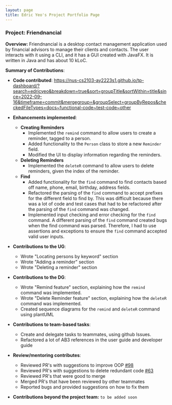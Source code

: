 ```yaml
---
layout: page
title: Edric Yeo's Project Portfolio Page
---
```


### Project: Friendnancial
**Overview:**
Friendnancial is a desktop contact management application used by
financial advisors to manage their clients and contacts. The user
interacts with it using a CLI, and it has a GUI created with JavaFX.
It is written in Java and has about 10 kLoC.


**Summary of Contributions**:

* **Code contributed**: https://nus-cs2103-ay2223s1.github.io/tp-dashboard/?search=edricyeo&breakdown=true&sort=groupTitle&sortWithin=title&since=2022-09-16&timeframe=commit&mergegroup=&groupSelect=groupByRepos&checkedFileTypes=docs~functional-code~test-code~other


* **Enhancements implemented**:
    * **Creating Reminders**
        * Implemented the `remind` command to allow users to create a reminder, tagged to a person.
        * Added functionality to the `Person` class to store a new `Reminder` field.
        * Modified the UI to display information regarding the reminders.
    * **Deleting Reminders**
        * Implemented the `deleteR` command to allow users to delete reminders, given the index of the reminder.
    * **Find**
        * Added functionality for the `find` command to find contacts based off name, phone, email, birthday, address fields.
        * Refactored the parsing of the `find` command to accept prefixes for the different field to find by. This was difficult because there was a lot of code and test cases that had to be refactored after the parsing of the `find` command was changed.
        * Implemented input checking and error checking for the `find` command. A different parsing of the `find` command created bugs when the find command was parsed. Therefore, I had to use assertions and exceptions to ensure the `find` command accepted valid user inputs.


* **Contributions to the UG**:
    * Wrote "Locating persons by keyword" section
    * Wrote "Adding a reminder" section
    * Wrote "Deleting a reminder" section


* **Contributions to the DG**:
    * Wrote "Remind feature" section, explaining how the `remind` command was implemented.
    * Wrote "Delete Reminder feature" section, explaining how the `deleteR` command was implemented.
    * Created sequence diagrams for the `remind` and `deleteR` command using plantUML


* **Contributions to team-based tasks**:
    * Create and delegate tasks to teammates, using github Issues.
    * Refactored a lot of AB3 references in the user guide and developer guide


* **Review/mentoring contributes**:
    * Reviewed PR's with suggestions to improve OOP [#98](https://github.com/AY2223S1-CS2103T-W10-2/tp/pull/98)
    * Reviewed PR's with suggestions to delete redundant code [#63](https://github.com/AY2223S1-CS2103T-W10-2/tp/pull/63)
    * Reviewed PR's that were good to merge
    * Merged PR's that have been reviewed by other teammates
    * Reported bugs and provided suggestions on how to fix them


* **Contributions beyond the project team:** `to be added soon`


